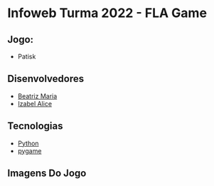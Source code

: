 # Infoweb Turma 2022 - FLA Game

## Jogo: 
- Patisk
## Disenvolvedores
- [Beatriz Maria](https://github.com/BeatrizMariaPessoa)
- [Izabel Alice](https://github.com/IzabelAlice)

## Tecnologias
- [Python](https://www.python.org/)
- [pygame](https://www.pygame.org/)

## Imagens Do Jogo
